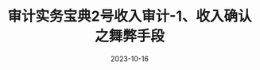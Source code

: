 ---
title: "审计实务宝典2号收入审计-1、收入确认之舞弊手段"
type: posts
cover: https://jsd.cdn.zzko.cn/gh/richbridge/picx-images-hosting@master/thumbnail/审技.jpg
categories: [审技]
tags: ["审计实务宝典"]
date: 2023-10-16
---
